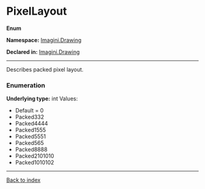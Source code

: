 # PixelLayout

**Enum**

**Namespace:** [Imagini.Drawing](Imagini.Drawing.md)

**Declared in:** [Imagini.Drawing](Imagini.Drawing.md)

------



Describes packed pixel layout.


### Enumeration
**Underlying type:** int
Values:
* Default = 0
* Packed332
* Packed4444
* Packed1555
* Packed5551
* Packed565
* Packed8888
* Packed2101010
* Packed1010102



------

[Back to index](index.md)